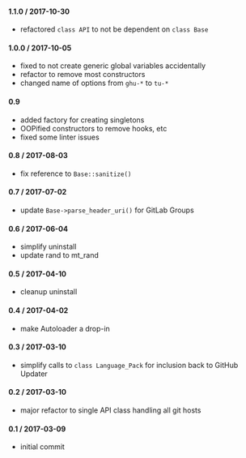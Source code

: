 #### 1.1.0 / 2017-10-30
* refactored `class API` to not be dependent on `class Base`

#### 1.0.0 / 2017-10-05
* fixed to not create generic global variables accidentally
* refactor to remove most constructors
* changed name of options from `ghu-*` to `tu-*`

#### 0.9
* added factory for creating singletons
* OOPified constructors to remove hooks, etc
* fixed some linter issues

#### 0.8 / 2017-08-03
* fix reference to `Base::sanitize()`

#### 0.7 / 2017-07-02
* update `Base->parse_header_uri()` for GitLab Groups

#### 0.6 / 2017-06-04
* simplify uninstall
* update rand to mt_rand

#### 0.5 / 2017-04-10
* cleanup uninstall

#### 0.4 / 2017-04-02
* make Autoloader a drop-in

#### 0.3 / 2017-03-10
* simplify calls to `class Language_Pack` for inclusion back to GitHub Updater

#### 0.2 / 2017-03-10
* major refactor to single API class handling all git hosts

#### 0.1 / 2017-03-09
* initial commit
